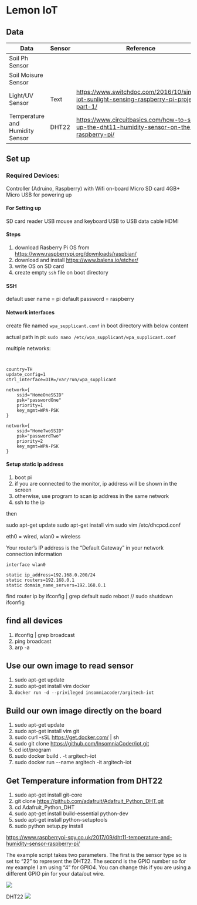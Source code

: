 # Lemon IoT

## Data

| Data | Sensor | Reference |
| -------- | -------- | -------- |
| Soil Ph Sensor |      | 
| Soil Moisure Sensor  |      |
| Light/UV Sensor   | Text     | https://www.switchdoc.com/2016/10/simple-iot-sunlight-sensing-raspberry-pi-project-part-1/ |
| Temperature and Humidity Sensor  | DHT22    |https://www.circuitbasics.com/how-to-set-up-the-dht11-humidity-sensor-on-the-raspberry-pi/


## Set up

### Required Devices:

Controller (Adruino, Raspberry) with Wifi on-board
Micro SD card 4GB+
Micro USB for powering up

#### For Setting up
SD card reader
USB mouse and keyboard
USB to USB data cable
HDMI

#### Steps

1. download Rasberry Pi OS from https://www.raspberrypi.org/downloads/raspbian/ 
2. download and install https://www.balena.io/etcher/
3. write OS on SD card
4. create empty `ssh` file on boot directory

#### SSH
default user name = pi
default password = raspberry

#### Network interfaces

create file named `wpa_supplicant.conf` in boot directory with below content

actual path in pi: `sudo nano /etc/wpa_supplicant/wpa_supplicant.conf`

multiple networks:
```


country=TH
update_config=1
ctrl_interface=DIR=/var/run/wpa_supplicant

network={
    ssid="HomeOneSSID"
    psk="passwordOne"
    priority=1
    key_mgmt=WPA-PSK
}

network={
    ssid="HomeTwoSSID"
    psk="passwordTwo"
    priority=2
    key_mgmt=WPA-PSK
}
```

#### Setup static ip address

1. boot pi
2. if you are connected to the monitor, ip address will be shown in the screen
3. otherwise, use program to scan ip address in the same network
4. ssh to the ip

then 

sudo apt-get update
sudo apt-get install vim
sudo vim /etc/dhcpcd.conf

 eth0 = wired, wlan0 = wireless
 
 Your router’s IP address is the “Default Gateway” in your network connection information

```
interface wlan0

static ip_address=192.168.0.200/24
static routers=192.168.0.1
static domain_name_servers=192.168.0.1
```

find router ip by ifconfig | grep default
sudo reboot // sudo shutdown
ifconfig

## find all devices

1. ifconfig | grep broadcast
2. ping broadcast
3. arp -a

## Use our own image to read sensor

1. sudo apt-get update 
2. sudo apt-get install vim docker
3. `docker run -d --privileged insomniacoder/argitech-iot`

## Build our own image directly on the board

1. sudo apt-get update 
2. sudo apt-get install vim git
3. sudo curl -sSL https://get.docker.com/ | sh
4. sudo git clone https://github.com/InsomniaCoder/iot.git
5. cd iot/program
6. sudo docker build . -t argitech-iot
7. sudo docker run --name argitech -it argitech-iot


## Get Temperature information from DHT22

1. sudo apt-get install git-core
2. git clone https://github.com/adafruit/Adafruit_Python_DHT.git
3. cd Adafruit_Python_DHT
4. sudo apt-get install build-essential python-dev
5. sudo apt-get install python-setuptools
6. sudo python setup.py install

https://www.raspberrypi-spy.co.uk/2017/09/dht11-temperature-and-humidity-sensor-raspberry-pi/

The example script takes two parameters. The first is the sensor type so is set to “22” to represent the DHT22.
 The second is the GPIO number so for my example I am using “4” for GPIO4.
 You can change this if you are using a different GPIO pin for your data/out wire.

![](https://i.imgur.com/2GZuTKV.png)

DHT22
![](https://i.imgur.com/EU9zirp.png)
